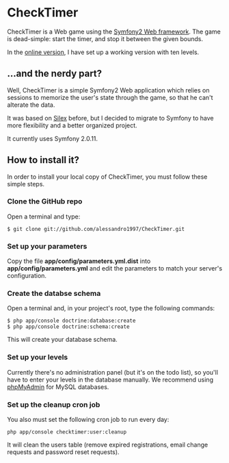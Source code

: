CheckTimer
==========

CheckTimer is a Web game using the [Symfony2 Web framework](http://www.symfony.com).
The game is dead-simple: start the timer, and stop it between the given bounds.

In the [online version](http://www.checktimer.it), I have set up a working
version with ten levels.

...and the nerdy part?
----------------------

Well, CheckTimer is a simple Symfony2 Web application which relies on sessions
to memorize the user's state through the game, so that he can't alterate the
data.

It was based on [Silex](http://www.silex-project.org) before, but I decided to
migrate to Symfony to have more flexibility and a better organized project.

It currently uses Symfony 2.0.11.

How to install it?
------------------

In order to install your local copy of CheckTimer, you must follow these simple
steps.

### Clone the GitHub repo

Open a terminal and type:

    $ git clone git://github.com/alessandro1997/CheckTimer.git

### Set up your parameters

Copy the file **app/config/parameters.yml.dist** into **app/config/parameters.yml**
and edit the parameters to match your server's configuration.

### Create the databse schema

Open a terminal and, in your project's root, type the following commands:

    $ php app/console doctrine:database:create
    $ php app/console doctrine:schema:create

This will create your database schema.

### Set up your levels

Currently there's no administration panel (but it's on the todo list), so you'll
have to enter your levels in the database manually. We recommend using [phpMyAdmin](http://www.phpmyadmin.net/)
for MySQL databases.

### Set up the cleanup cron job

You also must set the following cron job to run every day:

    php app/console checktimer:user:cleanup

It will clean the users table (remove expired registrations, email change
requests and password reset requests).
